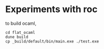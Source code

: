 # Experiments with roc

to build ocaml, 
```
cd flat_ocaml
dune build
cp _build/default/bin/main.exe ./test.exe
```
